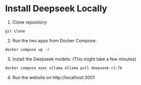 # Install Deepseek Locally

1. Clone repository:

```sh
git clone
```

2. Run the two apps from Docker Compose:

```sh
docker compose up -d
```

3. Install the Deepseek models: (This might take a few minutes)

```sh
docker compose exec ollama ollama pull deepseek-r1:7b
```

4. Run the website on http://localhost:3001
